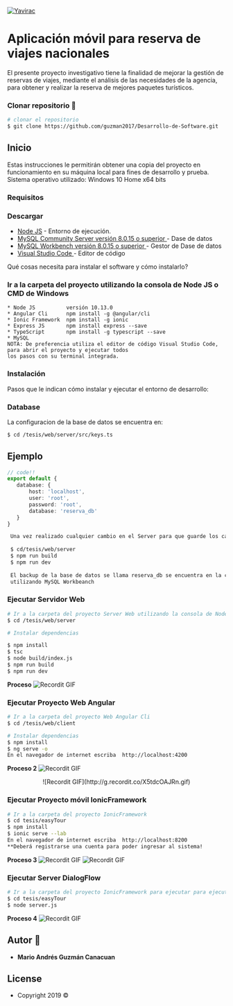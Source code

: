 <a href="https://yavirac.edu.ec/web/"><img src="https://pbs.twimg.com/media/DlDOfWJW4AE6v0E.jpg" title="Yavirac" alt="Yavirac"></a>
# Aplicación móvil para reserva de viajes nacionales

El presente proyecto investigativo tiene la finalidad de mejorar la gestión de reservas de viajes, mediante el análisis de las necesidades 
de la agencia, para obtener y realizar la reserva de mejores paquetes turísticos.

### Clonar repositorio 👯

``` bash
# clonar el repositorio
$ git clone https://github.com/guzman2017/Desarrollo-de-Software.git
```

## Inicio

Estas instrucciones le permitirán obtener una copia del proyecto en funcionamiento en su máquina local para fines de desarrollo y prueba. 
Sistema operativo utilizado: Windows 10 Home x64 bits


### Requisitos

### Descargar

* [Node JS](https://nodejs.org/es/download/) - Entorno de ejecución.
* [MySQL Community Server versión 8.0.15 o superior  ](https://dev.mysql.com/downloads/mysql/) - Dase de datos
* [MySQL Workbench  versión 8.0.15 o superior ](https://dev.mysql.com/downloads/workbench/) - Gestor de Dase de datos
* [Visual Studio Code ](https://code.visualstudio.com/download) - Editor de código


Qué cosas necesita para instalar el software y cómo instalarlo?
### Ir a la carpeta del proyecto  utilizando la consola de Node JS o CMD de Windows

```
* Node JS          versión 10.13.0
* Angular Cli      npm install -g @angular/cli
* Ionic Framework  npm install -g ionic
* Express JS       npm install express --save 
* TypeScript       npm install -g typescript --save   
* MySQL
NOTA: De preferencia utiliza el editor de código Visual Studio Code, para abrir el proyecto y ejecutar todos 
los pasos con su terminal integrada.

```

### Instalación

Pasos que le indican cómo instalar y ejecutar el entorno de desarrollo:


### Database
 La configuracion de la base de datos se encuentra en: 
 ``` bash
 $ cd /tesis/web/server/src/keys.ts
 
 ```
 ## Ejemplo
 ```typescript
// code!!
export default {
    database: {
        host: 'localhost',
        user: 'root',
        password: 'root',
        database: 'reserva_db'
    }
}
```
``` bash
 Una vez realizado cualquier cambio en el Server para que guarde los cambios debera ejecutar:
 
 $ cd/tesis/web/server
 $ npm run build
 $ npm run dev 
 
 El backup de la base de datos se llama reserva_db se encuentra en la carpeta /Database-Backup y se debe importar 
 utilizando MySQL Workbeanch
```


### Ejecutar Servidor Web  
``` bash
# Ir a la carpeta del proyecto Server Web utilizando la consola de Node JS o CMD de Windows
$ cd /tesis/web/server 

# Instalar dependencias

$ npm install
$ tsc 
$ node build/index.js
$ npm run build 
$ npm run dev
```
**Proceso**
![Recordit GIF](http://g.recordit.co/eA6EY77v7z.gif)

### Ejecutar Proyecto Web Angular
``` bash
# Ir a la carpeta del proyecto Web Angular Cli
$ cd /tesis/web/client 

# Instalar dependencias
$ npm install
$ ng serve -o
En el navegador de internet escriba  http://localhost:4200
```
**Proceso 2**
![Recordit GIF](http://g.recordit.co/Cfw0EtMNLq.gif)
<p align="center">![Recordit GIF](http://g.recordit.co/X5tdcOAJRn.gif) </p>

### Ejecutar Proyecto móvil IonicFramework
``` bash
# Ir a la carpeta del proyecto IonicFramework
$ cd tesis/easyTour
$ npm install
$ ionic serve --lab
En el navegador de internet escriba  http://localhost:8200
**Deberá registrarse una cuenta para poder ingresar al sistema!
```
**Proceso 3**
![Recordit GIF](http://g.recordit.co/WxIMPzVNfs.gif)
![Recordit GIF](http://g.recordit.co/uulCo0CibP.gif)

### Ejecutar Server DialogFlow
``` bash
# Ir a la carpeta del proyecto IonicFramework para ejecutar para ejecutar servidor de DialogFlow
$ cd tesis/easyTour
$ node server.js
```
**Proceso 4**
![Recordit GIF](http://g.recordit.co/accj5O5kQ4.gif)




## Autor 🔨

* **Mario Andrés Guzmán Canacuan**


## License

- Copyright 2019 © 
